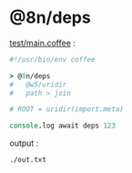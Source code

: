 [‼️]: ✏️README.mdt

# @8n/deps

[test/main.coffee](./test/main.coffee) :

```coffee
#!/usr/bin/env coffee

> @8n/deps
#   @w5/uridir
#   path > join

# ROOT = uridir(import.meta)

console.log await deps 123
```

output :

```
./out.txt
```

